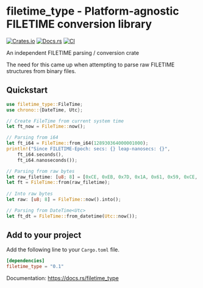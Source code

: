 # filetime_type - Platform-agnostic FILETIME conversion library

[![Crates.io](https://img.shields.io/crates/v/filetime_type.svg)](https://crates.io/crates/filetime_type)
[![Docs.rs](https://docs.rs/filetime_type/badge.svg)](https://docs.rs/filetime_type)
[![CI](https://github.com/OpenXbox/filetime_type-rs/workflows/Test/badge.svg)](https://github.com/OpenXbox/filetime_type-rs/actions)


An independent FILETIME parsing / conversion crate

The need for this came up when attempting to parse raw FILETIME structures
from binary files.

## Quickstart

```rs
use filetime_type::FileTime;
use chrono::{DateTime, Utc};

// Create FileTime from current system time
let ft_now = FileTime::now();

// Parsing from i64
let ft_i64 = FileTime::from_i64(128930364000001000);
println!("Since FILETIME-Epoch: secs: {} leap-nanosecs: {}",
    ft_i64.seconds(),
    ft_i64.nanoseconds());

// Parsing from raw bytes
let raw_filetime: [u8; 8] = [0xCE, 0xEB, 0x7D, 0x1A, 0x61, 0x59, 0xCE, 0x01];
let ft = FileTime::from(raw_filetime);
 
// Into raw bytes
let raw: [u8; 8] = FileTime::now().into();

// Parsing from DateTime<Utc>
let ft_dt = FileTime::from_datetime(Utc::now());
```

## Add to your project

Add the following line to your `Cargo.toml` file.

```toml
[dependencies]
filetime_type = "0.1"
```


Documentation: <https://docs.rs/filetime_type>

